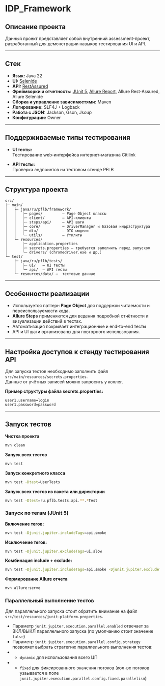 # IDP_Framework

## Описание проекта

Данный проект представляет собой внутренний assessment-проект, разработанный для демонстрации навыков тестирования UI и API.

---

## Стек

- **Язык:** Java 22
- **UI:** [Selenide](https://selenide.org/)
- **API:** [RestAssured](https://rest-assured.io/)
- **Фреймворки и отчетность:** [JUnit 5](https://docs.junit.org/5.0.0/user-guide/), [Allure Report](https://allurereport.org/docs/), Allure Rest-Assured, Allure Selenide
- **Сборка и управление зависимостями:** Maven
- **Логирование:** SLF4J + Logback
- **Работа с JSON:** Jackson, Gson, Jsoup
- **Конфигурации:** Owner

---

## Поддерживаемые типы тестирования

- **UI тесты:**  
  Тестирование web-интерфейса интернет-магазина Citilink

- **API тесты:**  
  Проверка эндпоинтов на тестовом стенде PFLB

---

## Структура проекта

```project
src/
├─ main/
│   ├─ java/ru/pflb/framework/
│   │   ├─ pages/         — Page Object классы
│   │   ├─ client/        — API-клиенты
│   │   ├─ steps/api/     — API шаги
│   │   ├─ core/          — DriverManager и базовая инфраструктура
│   │   ├─ dto/           — DTO модели
│   │   └─ utils/         — Утилиты
│   └─ resources/
│       ├─ application.properties
│       ├─ secrets.properties — требуется заполнить перед запуском
│       └─ drivers/ (chromedriver.exe и др.)
└─ test/
    ├─ java/ru/pflb/tests/
    │   ├─ ui/   — UI тесты
    │   └─ api/  — API тесты
    └─ resources/data/ —  тестовые данные
```
---

## Особенности реализации

- Используется паттерн **Page Object** для поддержки читаемости и переиспользуемости кода.
- **Allure Steps** применяются для ведения подробной отчётности и визуализации действий в тестах.
- Автоматизация покрывает интеграционные и end-to-end тесты
- API и UI шаги организованы для повторного использования.

---

## Настройка доступов к стенду тестирования API

Для запуска тестов необходимо заполнить файл `src/main/resources/secrets.properties`.  
Данные от учётных записей можно запросить у коллег.

**Пример структуры файла secrets.properties:**
```properties
user1.username=login
user1.password=password
```

---

## Запуск тестов

**Чистка проекта**
```bash
mvn clean
```
**Запуск всех тестов**
```bash
mvn test
```
**Запуск конкретного класса**
```bash
mvn test -Dtest=UserTests
```
**Запуск всех тестов из пакета или директории**
```bash
mvn test -Dtest=ru.pflb.tests.api.**.*Test
```
### Запуск по тегам (JUnit 5)

**Включение тегов:**
```bash
mvn test -Djunit.jupiter.includeTags=api,smoke
```

**Исключение тегов:**
```bash
mvn test -Djunit.jupiter.excludeTags=ui,slow
```

**Комбинация include + exclude:**
```bash
mvn test -Djunit.jupiter.includeTags=api,smoke -Djunit.jupiter.excludeTags=slow
```
**Формирование Allure отчета**
```bash
mvn allure:serve
```
### Параллельный выполнение тестов

Для параллельного запуска стоит обратить внимание на файл `src/test/resources/junit-platform.properties`.
* Параметр `junit.jupiter.execution.parallel.enabled` отвечает за ВКЛ/ВЫКЛ параллельного запуска (по умолчанию стоит значение `false`)
* Параметр `junit.jupiter.execution.parallel.config.strategy` позволяет выбрать стратегию параллельного выполнения тестов:
* * `dynamic` для использования всего ЦП
* * `fixed` для фиксированного значения потоков (кол-во потоков узаывается в поле `junit.jupiter.execution.parallel.config.fixed.parallelism`)
